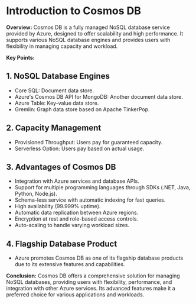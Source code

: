 # Introduction to Cosmos DB

**Overview:**
Cosmos DB is a fully managed NoSQL database service provided by Azure, designed to offer scalability and high performance. It supports various NoSQL database engines and provides users with flexibility in managing capacity and workload.

**Key Points:**

## 1. NoSQL Database Engines

- Core SQL: Document data store.
- Azure's Cosmos DB API for MongoDB: Another document data store.
- Azure Table: Key-value data store.
- Gremlin: Graph data store based on Apache TinkerPop.

## 2. Capacity Management

- Provisioned Throughput: Users pay for guaranteed capacity.
- Serverless Option: Users pay based on actual usage.

## 3. Advantages of Cosmos DB

- Integration with Azure services and database APIs.
- Support for multiple programming languages through SDKs (.NET, Java, Python, Node.js).
- Schema-less service with automatic indexing for fast queries.
- High availability (99.999% uptime).
- Automatic data replication between Azure regions.
- Encryption at rest and role-based access controls.
- Auto-scaling to handle varying workload sizes.

## 4. Flagship Database Product

- Azure promotes Cosmos DB as one of its flagship database products due to its extensive features and capabilities.

**Conclusion:**
Cosmos DB offers a comprehensive solution for managing NoSQL databases, providing users with flexibility, performance, and integration with other Azure services. Its advanced features make it a preferred choice for various applications and workloads.
